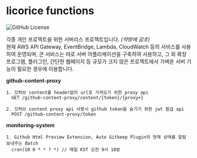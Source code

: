 # licorice functions
![GitHub License](https://img.shields.io/github/license/dohyeon5626/licorice-api-collection?style=flat&color=green)

각종 개인 프로젝트을 위한 서버리스 프로젝트입니다. *(약방에 감초)*  
현재 AWS API Gateway, EventBridge, Lambda, CloudWatch 등의 서비스를 사용하여 운영되며, 큰 서비스는 따로 서버 어플리케이션을 구축하여 사용하고, 그 외 확장 프로그램, 플러그인, 간단한 웹페이지 등 규모가 크지 않은 프로젝트에서 가벼운 서버 기능이 필요한 경우에 이용합니다.

**github-content-proxy**
```
1. 깃허브 content를 header없이 url로 가져오기 위한 proxy api
  GET /github-content-proxy/content/{token}/{proxy+}

2. 깃허브 content proxy api 사용시 github token을 숨기기 위한 jwt 발급 api
  POST /github-content-proxy/token
```

**monitoring-system**
```
1. Github Html Preview Extension, Auto Gitkeep Plugin의 현재 상태를 알림 보내주는 Batch
  cron(10 0 * * ? *) // 매일 KST 오전 9시 10분
```
